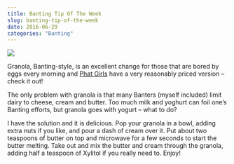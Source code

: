 ```yaml
---
title: Banting Tip Of The Week
slug: banting-tip-of-the-week
date: 2016-06-29
categories: "Banting"
---
```


<p><img src="http://res.cloudinary.com/dy6grlu8z/image/upload/v1558841854/jjbdfvj5avawzxwsoata.jpg"/></p>
<p>Granola, Banting-style, is an excellent change for those that are bored by eggs every morning and <a href="https://www.facebook.com/Phat-Girls-344293459112796/?fref=ts">Phat Girls</a> have a very reasonably priced version – check it out!</p>
<p>The only problem with granola is that many Banters (myself included) limit dairy to cheese, cream and butter. Too much milk and yoghurt can foil one’s Banting efforts, but granola goes with yogurt – what to do?</p>
<p>I have the solution and it is delicious. Pop your granola in a bowl, adding extra nuts if you like, and pour a dash of cream over it. Put about two teaspoons of butter on top and microwave for a few seconds to start the butter melting. Take out and mix the butter and cream through the granola, adding half a teaspoon of Xylitol if you really need to. Enjoy!</p>









